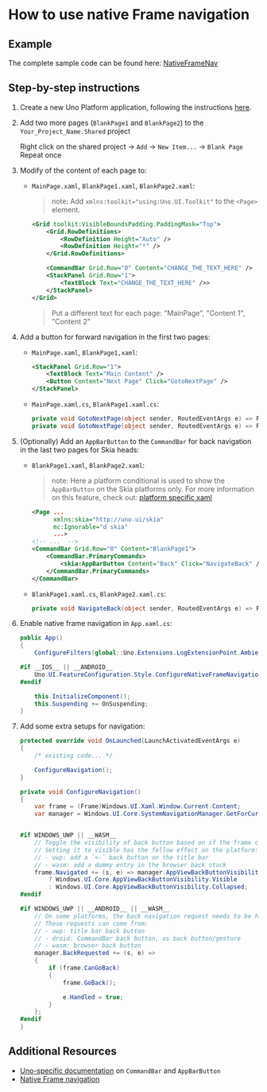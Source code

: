 # How to use native Frame navigation

## Example
The complete sample code can be found here: [NativeFrameNav](https://github.com/unoplatform/Uno.Samples/tree/master/UI/NativeFrameNav)

## Step-by-step instructions
1. Create a new Uno Platform application, following the instructions [here](..\get-started.md).
2. Add two more pages (`BlankPage1` and `BlankPage2`) to the `Your_Project_Name.Shared` project

    Right click on the shared project -> `Add` -> `New Item...` -> `Blank Page`
    Repeat once
3. Modify of the content of each page to:
   - `MainPage.xaml`, `BlankPage1.xaml`, `BlankPage2.xaml`:
        > note: Add `xmlns:toolkit="using:Uno.UI.Toolkit"` to the `<Page>` element.
        ```xml
        <Grid toolkit:VisibleBoundsPadding.PaddingMask="Top">
            <Grid.RowDefinitions>
                <RowDefinition Height="Auto" />
                <RowDefinition Height="*" />
            </Grid.RowDefinitions>

            <CommandBar Grid.Row="0" Content="CHANGE_THE_TEXT_HERE" />
            <StackPanel Grid.Row="1">
                <TextBlock Text="CHANGE_THE_TEXT_HERE" />>
            </StackPanel>
        </Grid>
        ```
        > Put a different text for each page: "MainPage", "Content 1", "Content 2"
4. Add a button for forward navigation in the first two pages:
    - `MainPage.xaml`, `BlankPage1,xaml`:
        ```xml
        <StackPanel Grid.Row="1">
            <TextBlock Text="Main Content" />
            <Button Content="Next Page" Click="GotoNextPage" />
        </StackPanel>
        ```
    - `MainPage.xaml.cs`, `BlankPage1.xaml.cs`:
        ```cs
        private void GotoNextPage(object sender, RoutedEventArgs e) => Frame.Navigate(typeof(BlankPage1)); // in MainPage
        private void GotoNextPage(object sender, RoutedEventArgs e) => Frame.Navigate(typeof(BlankPage2)); // in BlankPage1
        ```
5. (Optionally) Add an `AppBarButton` to the `CommandBar` for back navigation in the last two pages for Skia heads:
    - `BlankPage1.xaml`, `BlankPage2.xaml`:
        > note: Here a platform conditional is used to show the `AppBarButton` on the Skia platforms only. For more information on this feature, check out: [platform specific xaml](doc\articles\platform-specific-xaml)
        ```xml
        <Page ...
              xmlns:skia="http://uno.ui/skia"
              mc:Ignorable="d skia"
              ...>
        <!-- ...  -->
        <CommandBar Grid.Row="0" Content="BlankPage1">
			<CommandBar.PrimaryCommands>
				<skia:AppBarButton Content="Back" Click="NavigateBack" />
			</CommandBar.PrimaryCommands>
		</CommandBar>
    - `BlankPage1.xaml.cs`, `BlankPage2.xaml.cs`:
        ```cs
        private void NavigateBack(object sender, RoutedEventArgs e) => Frame.GoBack(); // in both pages
        ```

6. Enable native frame navigation in `App.xaml.cs`:
    ```cs
    public App()
    {
        ConfigureFilters(global::Uno.Extensions.LogExtensionPoint.AmbientLoggerFactory);

    #if __IOS__ || __ANDROID__
        Uno.UI.FeatureConfiguration.Style.ConfigureNativeFrameNavigation();
    #endif

        this.InitializeComponent();
        this.Suspending += OnSuspending;
    }
    ```
7. Add some extra setups for navigation:
    ```cs
    protected override void OnLaunched(LaunchActivatedEventArgs e)
    {
        /* existing code... */

        ConfigureNavigation();
    }

    private void ConfigureNavigation()
    {
        var frame = (Frame)Windows.UI.Xaml.Window.Current.Content;
        var manager = Windows.UI.Core.SystemNavigationManager.GetForCurrentView();


    #if WINDOWS_UWP || __WASM__
        // Toggle the visibility of back button based on if the frame can navigate back.
        // Setting it to visible has the follow effect on the platform:
        // - uwp: add a `<-` back button on the title bar
        // - wasm: add a dummy entry in the browser back stack
        frame.Navigated += (s, e) => manager.AppViewBackButtonVisibility = frame.CanGoBack
            ? Windows.UI.Core.AppViewBackButtonVisibility.Visible
            : Windows.UI.Core.AppViewBackButtonVisibility.Collapsed;
    #endif

    #if WINDOWS_UWP || __ANDROID__ || __WASM__
        // On some platforms, the back navigation request needs to be hooked up to the back navigation of the Frame.
        // These requests can come from:
        // - uwp: title bar back button
        // - droid: CommandBar back button, os back button/gesture
        // - wasm: browser back button
        manager.BackRequested += (s, e) =>
        {
            if (frame.CanGoBack)
            {
                frame.GoBack();

                e.Handled = true;
            }
        };
    #endif
    }

## Additional Resources
- [Uno-specific documentation](../controls/CommandBar) on `CommandBar` and `AppBarButton`
- [Native Frame navigation](../features/native-frame-nav)
